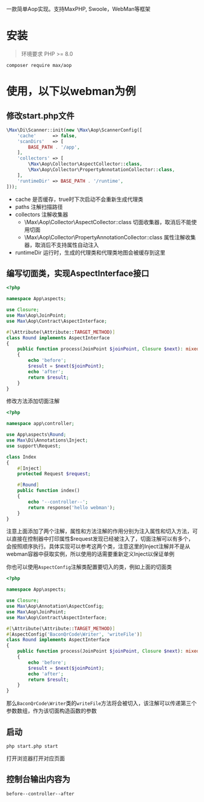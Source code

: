 一款简单Aop实现。支持MaxPHP, Swoole，WebMan等框架

# 安装

> 环境要求 PHP >= 8.0

```shell
composer require max/aop
```

# 使用，以下以webman为例

## 修改start.php文件

```php
\Max\Di\Scanner::init(new \Max\Aop\ScannerConfig([
    'cache'      => false,
    'scanDirs'   => [
        BASE_PATH . '/app',
    ],
    'collectors' => [
        \Max\Aop\Collector\AspectCollector::class,
        \Max\Aop\Collector\PropertyAnnotationCollector::class,
    ],
    'runtimeDir' => BASE_PATH . '/runtime',
]));
```

* cache 是否缓存，true时下次启动不会重新生成代理类
* paths 注解扫描路径
* collectors 注解收集器
    - \Max\Aop\Collector\AspectCollector::class 切面收集器，取消后不能使用切面
    - \Max\Aop\Collector\PropertyAnnotationCollector::class 属性注解收集器，取消后不支持属性自动注入
* runtimeDir 运行时，生成的代理类和代理类地图会被缓存到这里

## 编写切面类，实现AspectInterface接口

```php
<?php

namespace App\aspects;

use Closure;
use Max\Aop\JoinPoint;
use Max\Aop\Contract\AspectInterface;

#[\Attribute(\Attribute::TARGET_METHOD)]
class Round implements AspectInterface
{
    public function process(JoinPoint $joinPoint, Closure $next): mixed
    {
        echo 'before';
        $result = $next($joinPoint);
        echo 'after';
        return $result;
    }
}

```

修改方法添加切面注解

```php
<?php

namespace app\controller;

use App\aspects\Round;
use Max\Di\Annotations\Inject;
use support\Request;

class Index
{
    #[Inject]
    protected Request $request;

    #[Round]
    public function index()
    {
        echo '--controller--';
        return response('hello webman');
    }
}
```

>
注意上面添加了两个注解，属性和方法注解的作用分别为注入属性和切入方法，可以直接在控制器中打印属性$request发现已经被注入了，切面注解可以有多个，会按照顺序执行。具体实现可以参考这两个类，注意这里的Inject注解并不是从webman容器中获取实例，所以使用的话需要重新定义Inject以保证单例

你也可以使用`AspectConfig`注解类配置要切入的类，例如上面的切面类

```php
<?php

namespace App\aspects;

use Closure;
use Max\Aop\Annotation\AspectConfig;
use Max\Aop\JoinPoint;
use Max\Aop\Contract\AspectInterface;

#[\Attribute(\Attribute::TARGET_METHOD)]
#[AspectConfig('BaconQrCode\Writer', 'writeFile')]
class Round implements AspectInterface
{
    public function process(JoinPoint $joinPoint, Closure $next): mixed
    {
        echo 'before';
        $result = $next($joinPoint);
        echo 'after';
        return $result;
    }
}

```

那么`BaconQrCode\Writer`类的`writeFile`方法将会被切入，该注解可以传递第三个参数数组，作为该切面构造函数的参数

## 启动

```shell
php start.php start
```

打开浏览器打开对应页面

## 控制台输出内容为

```
before--controller--after
```
